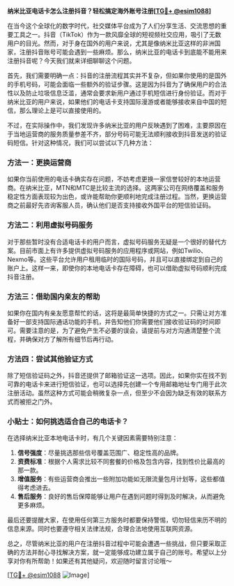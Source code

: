 **纳米比亚电话卡怎么注册抖音？轻松搞定海外账号注册[[TG💪+ @esim1088](https://t.me/s/esim1088)]**

在当今这个全球化的数字时代，社交媒体平台成为了人们分享生活、交流思想的重要工具之一。抖音（TikTok）作为一款风靡全球的短视频社交应用，吸引了无数用户的目光。然而，对于身在国外的用户来说，尤其是像纳米比亚这样的非洲国家，注册抖音账号可能会遇到一些麻烦。那么，纳米比亚的电话卡到底能不能用来注册抖音呢？今天我们就来详细聊聊这个问题。

首先，我们需要明确一点：抖音的注册流程其实并不复杂，但如果你使用的是国外的手机号码，可能会面临一些额外的验证步骤。这是因为抖音为了确保用户的合法性以及防止垃圾信息泛滥，通常会要求新用户通过手机短信进行身份验证。而对于纳米比亚的用户来说，如果他们的电话卡支持国际漫游或者能够接收来自中国的短信，那么理论上是可以直接使用的。

不过，在实际操作中，我们发现许多纳米比亚的用户反映遇到了困难，主要原因在于当地运营商的服务质量参差不齐，部分号码可能无法顺利接收到抖音发送的验证码短信。针对这种情况，我们可以尝试以下几种方法：

### 方法一：更换运营商

如果你当前使用的电话卡确实存在问题，不妨考虑更换一家信誉较好的本地运营商。在纳米比亚，MTN和MTC是比较主流的选择。这两家公司在网络覆盖和服务稳定性方面表现较为出色，或许能帮助你更顺利地完成注册过程。当然，更换运营商之前最好先咨询客服人员，确认他们是否支持接收外国平台的短信验证码。

### 方法二：利用虚拟号码服务

对于那些暂时没有合适电话卡的用户而言，虚拟号码服务无疑是一个很好的替代方案。目前市面上有许多提供虚拟号码服务的应用程序或网站，例如Twilio、Nexmo等。这些平台允许用户租用临时的国际号码，并且可以直接绑定到自己的账户上。这样一来，即使你的本地电话卡存在障碍，也可以借助虚拟号码顺利完成抖音注册。

### 方法三：借助国内亲友的帮助

如果你在国内有亲友愿意帮忙的话，这将是最简单快捷的方式之一。只需让对方准备好一部支持国际通话功能的手机，并告知他们你需要他们接收验证码的时间即可。需要注意的是，为了避免产生不必要的误会，请提前与对方沟通清楚整个流程，并确保对方了解所有细节后再行动。

### 方法四：尝试其他验证方式

除了短信验证码之外，抖音还提供了邮箱验证这一选项。因此，如果你实在找不到可靠的电话卡来进行短信验证，也可以选择先创建一个专用邮箱地址专门用于此次注册活动。虽然这种方式可能会稍微复杂一点，但至少不会因为缺乏有效的联系方式而被拒之门外。

### 小贴士：如何挑选适合自己的电话卡？

在选择纳米比亚本地电话卡时，有几个关键因素需要特别注意：

1. **信号强度**：尽量挑选那些信号覆盖范围广、稳定性高的品牌。
2. **资费标准**：根据个人需求比较不同套餐的价格及包含内容，找到性价比最高的那一款。
3. **增值服务**：有些运营商会推出一些附加功能如无限流量包月计划等，这些都值得考虑进去。
4. **售后服务**：良好的售后保障能够让用户在遇到问题时得到及时解决，从而避免更多麻烦。

最后还要提醒大家，在使用任何第三方服务时都要保持警惕，切勿轻信来历不明的信息来源。同时也要遵守相关法律法规，合理合法地使用互联网资源。

总之，尽管纳米比亚的用户在注册抖音过程中可能会遭遇一些挑战，但只要采取正确的方法并耐心寻找解决方案，就一定能够成功建立属于自己的账号。希望以上分享对你有所帮助！如果还有其他疑问，欢迎随时留言讨论哦～

[[TG💪+ @esim1088](https://t.me/s/esim1088) ![Image](https://i.postimg.cc/4NQfJmqS/Snipaste-2025-05-13-00-14-12.png)]